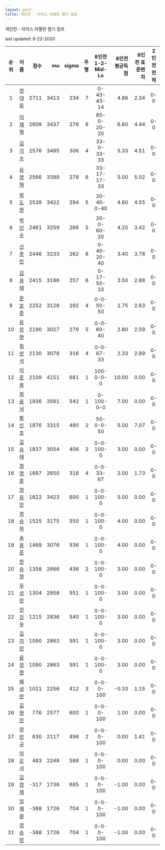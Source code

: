 ```yaml
---
layout: post
title: 개인전 - 아이스 아찔한 헬기 점프
---
```



개인전 - 아이스 아찔한 헬기 점프


last updated: 8-22-2020

| 순위 | 이름 | 점수 | mu | sigma | 주행 | 8인전 1-2-Mid-Lo | 8인전 평균득점 | 8인전 표준편차 | 2인전 전적 |
|:---:|:---:|---:|---:|---:|---:|:---:|---:|---:|:---:|
| 1 | [전대웅](../jeondaewoong) | 2711 | 3413 | 234 | 7 | 0-43-43-14 | 4.86 | 2.34 | 0-0 |
| 2 | [이재혁](../ijaehyeok) | 2609 | 3437 | 276 | 6 | 60-0-20-20 | 6.80 | 4.44 | 0-0 |
| 3 | [김기수](../gimgisu) | 2576 | 3495 | 306 | 4 | 33-0-33-33 | 5.33 | 4.51 | 0-0 |
| 4 | [유영혁](../yuyeonghyeok) | 2566 | 3399 | 278 | 6 | 33-17-17-33 | 5.00 | 5.02 | 0-0 |
| 5 | [박도현](../bakdohyeon) | 2539 | 3422 | 294 | 5 | 20-40-0-40 | 4.80 | 4.55 | 0-0 |
| 6 | [박인수](../bakinsu) | 2461 | 3259 | 266 | 5 | 20-0-60-20 | 4.20 | 3.42 | 0-0 |
| 7 | [신종민](../shinjongmin) | 2446 | 3233 | 262 | 6 | 0-40-20-40 | 3.40 | 3.78 | 0-0 |
| 8 | [김응태](../gimeungtae) | 2415 | 3186 | 257 | 6 | 0-17-50-33 | 3.50 | 2.88 | 0-0 |
| 9 | [문호준](../munhojun) | 2252 | 3128 | 292 | 4 | 0-0-50-50 | 2.75 | 2.63 | 0-0 |
| 10 | [유창현](../yuchanghyeon) | 2190 | 3027 | 279 | 5 | 0-0-60-40 | 2.80 | 2.59 | 0-0 |
| 11 | [최민석](../choiminseok) | 2130 | 3078 | 316 | 4 | 0-0-67-33 | 2.33 | 2.89 | 0-0 |
| 12 | [이준용](../ijunyong) | 2109 | 4151 | 681 | 1 | 100-0-0-0 | 10.00 | 0.00 | 0-0 |
| 13 | [최윤서](../choiyunseo) | 1936 | 3561 | 542 | 1 | 0-100-0-0 | 7.00 | 0.00 | 0-0 |
| 14 | [황인호](../hwanginho) | 1876 | 3315 | 480 | 2 | 50-0-0-50 | 5.00 | 7.07 | 0-0 |
| 15 | [김승태](../gimseungtae) | 1837 | 3054 | 406 | 2 | 0-0-100-0 | 3.00 | 0.00 | 0-0 |
| 16 | [최영훈](../choiyeonghun) | 1697 | 2650 | 318 | 4 | 0-0-33-67 | 2.00 | 1.73 | 0-0 |
| 17 | [정유민](../jeongyumin) | 1622 | 3423 | 600 | 1 | 0-0-100-0 | 5.00 | 0.00 | 0-0 |
| 18 | [정승하](../jeongseungha) | 1525 | 3175 | 550 | 1 | 0-0-100-0 | 4.00 | 0.00 | 0-0 |
| 19 | [송용준](../songyongjun) | 1469 | 3076 | 536 | 1 | 0-0-100-0 | 4.00 | 0.00 | 0-0 |
| 20 | [한승철](../hanseungcheol) | 1358 | 2666 | 436 | 2 | 0-0-100-0 | 3.00 | 0.00 | 0-0 |
| 21 | [우성민](../useongmin) | 1304 | 2958 | 551 | 1 | 0-0-100-0 | 3.00 | 0.00 | 0-0 |
| 22 | [전진우](../jeonjinwoo) | 1215 | 2836 | 540 | 1 | 0-0-100-0 | 3.00 | 0.00 | 0-0 |
| 23 | [김지민](../gimjimin) | 1090 | 2863 | 591 | 1 | 0-0-100-0 | 3.00 | 0.00 | 0-0 |
| 24 | [윤정현](../yunjeonghyeon) | 1090 | 2863 | 591 | 1 | 0-0-100-0 | 3.00 | 0.00 | 0-0 |
| 25 | [배성빈](../baeseongbin) | 1021 | 2256 | 412 | 3 | 0-0-0-100 | -0.33 | 1.15 | 0-0 |
| 26 | [김현민](../gimhyunmin) | 776 | 2577 | 600 | 1 | 0-0-0-100 | 1.00 | 0.00 | 0-0 |
| 27 | [양민규](../yangmingyu) | 630 | 2117 | 496 | 2 | 0-0-0-100 | 0.00 | 1.41 | 0-0 |
| 28 | [이은서](../ieunseo) | 483 | 2248 | 588 | 1 | 0-0-0-100 | 0.00 | 0.00 | 0-0 |
| 29 | [김정제](../gimjeongje) | -317 | 1738 | 685 | 1 | 0-0-0-100 | -1.00 | 0.00 | 0-0 |
| 30 | [임재원](../imjaewon) | -388 | 1726 | 704 | 1 | 0-0-0-100 | -1.00 | 0.00 | 0-0 |
| 31 | [정승민](../jeongseungmin) | -388 | 1726 | 704 | 1 | 0-0-0-100 | -1.00 | 0.00 | 0-0 |
